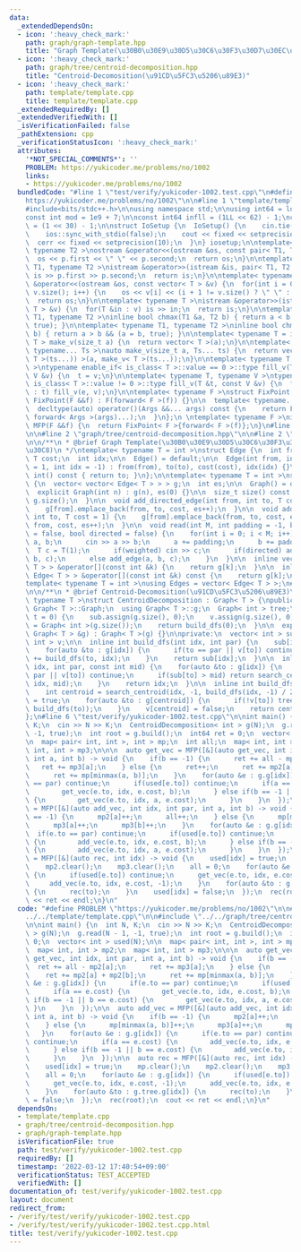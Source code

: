 ```yaml
---
data:
  _extendedDependsOn:
  - icon: ':heavy_check_mark:'
    path: graph/graph-template.hpp
    title: "Graph Template(\u30B0\u30E9\u30D5\u30C6\u30F3\u30D7\u30EC\u30FC\u30C8)"
  - icon: ':heavy_check_mark:'
    path: graph/tree/centroid-decomposition.hpp
    title: "Centroid-Decomosition(\u91CD\u5FC3\u5206\u89E3)"
  - icon: ':heavy_check_mark:'
    path: template/template.cpp
    title: template/template.cpp
  _extendedRequiredBy: []
  _extendedVerifiedWith: []
  _isVerificationFailed: false
  _pathExtension: cpp
  _verificationStatusIcon: ':heavy_check_mark:'
  attributes:
    '*NOT_SPECIAL_COMMENTS*': ''
    PROBLEM: https://yukicoder.me/problems/no/1002
    links:
    - https://yukicoder.me/problems/no/1002
  bundledCode: "#line 1 \"test/verify/yukicoder-1002.test.cpp\"\n#define PROBLEM \"\
    https://yukicoder.me/problems/no/1002\"\n\n#line 1 \"template/template.cpp\"\n\
    #include<bits/stdc++.h>\n\nusing namespace std;\n\nusing int64 = long long;\n\
    const int mod = 1e9 + 7;\n\nconst int64 infll = (1LL << 62) - 1;\nconst int inf\
    \ = (1 << 30) - 1;\n\nstruct IoSetup {\n  IoSetup() {\n    cin.tie(nullptr);\n\
    \    ios::sync_with_stdio(false);\n    cout << fixed << setprecision(10);\n  \
    \  cerr << fixed << setprecision(10);\n  }\n} iosetup;\n\ntemplate< typename T1,\
    \ typename T2 >\nostream &operator<<(ostream &os, const pair< T1, T2 >& p) {\n\
    \  os << p.first << \" \" << p.second;\n  return os;\n}\n\ntemplate< typename\
    \ T1, typename T2 >\nistream &operator>>(istream &is, pair< T1, T2 > &p) {\n \
    \ is >> p.first >> p.second;\n  return is;\n}\n\ntemplate< typename T >\nostream\
    \ &operator<<(ostream &os, const vector< T > &v) {\n  for(int i = 0; i < (int)\
    \ v.size(); i++) {\n    os << v[i] << (i + 1 != v.size() ? \" \" : \"\");\n  }\n\
    \  return os;\n}\n\ntemplate< typename T >\nistream &operator>>(istream &is, vector<\
    \ T > &v) {\n  for(T &in : v) is >> in;\n  return is;\n}\n\ntemplate< typename\
    \ T1, typename T2 >\ninline bool chmax(T1 &a, T2 b) { return a < b && (a = b,\
    \ true); }\n\ntemplate< typename T1, typename T2 >\ninline bool chmin(T1 &a, T2\
    \ b) { return a > b && (a = b, true); }\n\ntemplate< typename T = int64 >\nvector<\
    \ T > make_v(size_t a) {\n  return vector< T >(a);\n}\n\ntemplate< typename T,\
    \ typename... Ts >\nauto make_v(size_t a, Ts... ts) {\n  return vector< decltype(make_v<\
    \ T >(ts...)) >(a, make_v< T >(ts...));\n}\n\ntemplate< typename T, typename V\
    \ >\ntypename enable_if< is_class< T >::value == 0 >::type fill_v(T &t, const\
    \ V &v) {\n  t = v;\n}\n\ntemplate< typename T, typename V >\ntypename enable_if<\
    \ is_class< T >::value != 0 >::type fill_v(T &t, const V &v) {\n  for(auto &e\
    \ : t) fill_v(e, v);\n}\n\ntemplate< typename F >\nstruct FixPoint : F {\n  explicit\
    \ FixPoint(F &&f) : F(forward< F >(f)) {}\n\n  template< typename... Args >\n\
    \  decltype(auto) operator()(Args &&... args) const {\n    return F::operator()(*this,\
    \ forward< Args >(args)...);\n  }\n};\n \ntemplate< typename F >\ninline decltype(auto)\
    \ MFP(F &&f) {\n  return FixPoint< F >{forward< F >(f)};\n}\n#line 4 \"test/verify/yukicoder-1002.test.cpp\"\
    \n\n#line 2 \"graph/tree/centroid-decomposition.hpp\"\n\n#line 2 \"graph/graph-template.hpp\"\
    \n\n/**\n * @brief Graph Template(\u30B0\u30E9\u30D5\u30C6\u30F3\u30D7\u30EC\u30FC\
    \u30C8)\n */\ntemplate< typename T = int >\nstruct Edge {\n  int from, to;\n \
    \ T cost;\n  int idx;\n\n  Edge() = default;\n\n  Edge(int from, int to, T cost\
    \ = 1, int idx = -1) : from(from), to(to), cost(cost), idx(idx) {}\n\n  operator\
    \ int() const { return to; }\n};\n\ntemplate< typename T = int >\nstruct Graph\
    \ {\n  vector< vector< Edge< T > > > g;\n  int es;\n\n  Graph() = default;\n\n\
    \  explicit Graph(int n) : g(n), es(0) {}\n\n  size_t size() const {\n    return\
    \ g.size();\n  }\n\n  void add_directed_edge(int from, int to, T cost = 1) {\n\
    \    g[from].emplace_back(from, to, cost, es++);\n  }\n\n  void add_edge(int from,\
    \ int to, T cost = 1) {\n    g[from].emplace_back(from, to, cost, es);\n    g[to].emplace_back(to,\
    \ from, cost, es++);\n  }\n\n  void read(int M, int padding = -1, bool weighted\
    \ = false, bool directed = false) {\n    for(int i = 0; i < M; i++) {\n      int\
    \ a, b;\n      cin >> a >> b;\n      a += padding;\n      b += padding;\n    \
    \  T c = T(1);\n      if(weighted) cin >> c;\n      if(directed) add_directed_edge(a,\
    \ b, c);\n      else add_edge(a, b, c);\n    }\n  }\n\n  inline vector< Edge<\
    \ T > > &operator[](const int &k) {\n    return g[k];\n  }\n\n  inline const vector<\
    \ Edge< T > > &operator[](const int &k) const {\n    return g[k];\n  }\n};\n\n\
    template< typename T = int >\nusing Edges = vector< Edge< T > >;\n#line 4 \"graph/tree/centroid-decomposition.hpp\"\
    \n\n/**\n * @brief Centroid-Decomosition(\u91CD\u5FC3\u5206\u89E3)\n */\ntemplate<\
    \ typename T >\nstruct CentroidDecomposition : Graph< T > {\npublic:\n  using\
    \ Graph< T >::Graph;\n  using Graph< T >::g;\n  Graph< int > tree;\n\n  int build(int\
    \ t = 0) {\n    sub.assign(g.size(), 0);\n    v.assign(g.size(), 0);\n    tree\
    \ = Graph< int >(g.size());\n    return build_dfs(0);\n  }\n\n  explicit CentroidDecomposition(const\
    \ Graph< T > &g) : Graph< T >(g) {}\n\nprivate:\n  vector< int > sub;\n  vector<\
    \ int > v;\n\n  inline int build_dfs(int idx, int par) {\n    sub[idx] = 1;\n\
    \    for(auto &to : g[idx]) {\n      if(to == par || v[to]) continue;\n      sub[idx]\
    \ += build_dfs(to, idx);\n    }\n    return sub[idx];\n  }\n\n  inline int search_centroid(int\
    \ idx, int par, const int mid) {\n    for(auto &to : g[idx]) {\n      if(to ==\
    \ par || v[to]) continue;\n      if(sub[to] > mid) return search_centroid(to,\
    \ idx, mid);\n    }\n    return idx;\n  }\n\n  inline int build_dfs(int idx) {\n\
    \    int centroid = search_centroid(idx, -1, build_dfs(idx, -1) / 2);\n    v[centroid]\
    \ = true;\n    for(auto &to : g[centroid]) {\n      if(!v[to]) tree.add_directed_edge(centroid,\
    \ build_dfs(to));\n    }\n    v[centroid] = false;\n    return centroid;\n  }\n\
    };\n#line 6 \"test/verify/yukicoder-1002.test.cpp\"\n\nint main() {\n  int N,\
    \ K;\n  cin >> N >> K;\n  CentroidDecomposition< int > g(N);\n  g.read(N - 1,\
    \ -1, true);\n  int root = g.build();\n  int64 ret = 0;\n  vector< int > used(N);\n\
    \n  map< pair< int, int >, int > mp;\n  int all;\n  map< int, int > mp2;\n  map<\
    \ int, int > mp3;\n\n\n  auto get_vec = MFP([&](auto get_vec, int idx, int par,\
    \ int a, int b) -> void {\n    if(b == -1) {\n      ret += all - mp2[a];\n   \
    \   ret += mp3[a];\n    } else {\n      ret++;\n      ret += mp2[a] + mp2[b];\n\
    \      ret += mp[minmax(a, b)];\n    }\n    for(auto &e : g.g[idx]) {\n      if(e.to\
    \ == par) continue;\n      if(used[e.to]) continue;\n      if(a == e.cost) {\n\
    \        get_vec(e.to, idx, e.cost, b);\n      } else if(b == -1 || b == e.cost)\
    \ {\n        get_vec(e.to, idx, a, e.cost);\n      }\n    }\n  });\n\n  auto add_vec\
    \ = MFP([&](auto add_vec, int idx, int par, int a, int b) -> void {\n    if(b\
    \ == -1) {\n      mp2[a]++;\n      all++;\n    } else {\n      mp[minmax(a, b)]++;\n\
    \      mp3[a]++;\n      mp3[b]++;\n    }\n    for(auto &e : g.g[idx]) {\n    \
    \  if(e.to == par) continue;\n      if(used[e.to]) continue;\n      if(a == e.cost)\
    \ {\n        add_vec(e.to, idx, e.cost, b);\n      } else if(b == -1 || b == e.cost)\
    \ {\n        add_vec(e.to, idx, a, e.cost);\n      }\n    }\n  });\n\n  auto rec\
    \ = MFP([&](auto rec, int idx) -> void {\n    used[idx] = true;\n    mp.clear();\n\
    \    mp2.clear();\n    mp3.clear();\n    all = 0;\n    for(auto &e : g.g[idx])\
    \ {\n      if(used[e.to]) continue;\n      get_vec(e.to, idx, e.cost, -1);\n \
    \     add_vec(e.to, idx, e.cost, -1);\n    }\n    for(auto &to : g.tree.g[idx])\
    \ {\n      rec(to);\n    }\n    used[idx] = false;\n  });\n  rec(root);\n  cout\
    \ << ret << endl;\n}\n"
  code: "#define PROBLEM \"https://yukicoder.me/problems/no/1002\"\n\n#include \"\
    ../../template/template.cpp\"\n\n#include \"../../graph/tree/centroid-decomposition.hpp\"\
    \n\nint main() {\n  int N, K;\n  cin >> N >> K;\n  CentroidDecomposition< int\
    \ > g(N);\n  g.read(N - 1, -1, true);\n  int root = g.build();\n  int64 ret =\
    \ 0;\n  vector< int > used(N);\n\n  map< pair< int, int >, int > mp;\n  int all;\n\
    \  map< int, int > mp2;\n  map< int, int > mp3;\n\n\n  auto get_vec = MFP([&](auto\
    \ get_vec, int idx, int par, int a, int b) -> void {\n    if(b == -1) {\n    \
    \  ret += all - mp2[a];\n      ret += mp3[a];\n    } else {\n      ret++;\n  \
    \    ret += mp2[a] + mp2[b];\n      ret += mp[minmax(a, b)];\n    }\n    for(auto\
    \ &e : g.g[idx]) {\n      if(e.to == par) continue;\n      if(used[e.to]) continue;\n\
    \      if(a == e.cost) {\n        get_vec(e.to, idx, e.cost, b);\n      } else\
    \ if(b == -1 || b == e.cost) {\n        get_vec(e.to, idx, a, e.cost);\n     \
    \ }\n    }\n  });\n\n  auto add_vec = MFP([&](auto add_vec, int idx, int par,\
    \ int a, int b) -> void {\n    if(b == -1) {\n      mp2[a]++;\n      all++;\n\
    \    } else {\n      mp[minmax(a, b)]++;\n      mp3[a]++;\n      mp3[b]++;\n \
    \   }\n    for(auto &e : g.g[idx]) {\n      if(e.to == par) continue;\n      if(used[e.to])\
    \ continue;\n      if(a == e.cost) {\n        add_vec(e.to, idx, e.cost, b);\n\
    \      } else if(b == -1 || b == e.cost) {\n        add_vec(e.to, idx, a, e.cost);\n\
    \      }\n    }\n  });\n\n  auto rec = MFP([&](auto rec, int idx) -> void {\n\
    \    used[idx] = true;\n    mp.clear();\n    mp2.clear();\n    mp3.clear();\n\
    \    all = 0;\n    for(auto &e : g.g[idx]) {\n      if(used[e.to]) continue;\n\
    \      get_vec(e.to, idx, e.cost, -1);\n      add_vec(e.to, idx, e.cost, -1);\n\
    \    }\n    for(auto &to : g.tree.g[idx]) {\n      rec(to);\n    }\n    used[idx]\
    \ = false;\n  });\n  rec(root);\n  cout << ret << endl;\n}\n"
  dependsOn:
  - template/template.cpp
  - graph/tree/centroid-decomposition.hpp
  - graph/graph-template.hpp
  isVerificationFile: true
  path: test/verify/yukicoder-1002.test.cpp
  requiredBy: []
  timestamp: '2022-03-12 17:40:54+09:00'
  verificationStatus: TEST_ACCEPTED
  verifiedWith: []
documentation_of: test/verify/yukicoder-1002.test.cpp
layout: document
redirect_from:
- /verify/test/verify/yukicoder-1002.test.cpp
- /verify/test/verify/yukicoder-1002.test.cpp.html
title: test/verify/yukicoder-1002.test.cpp
---
```

